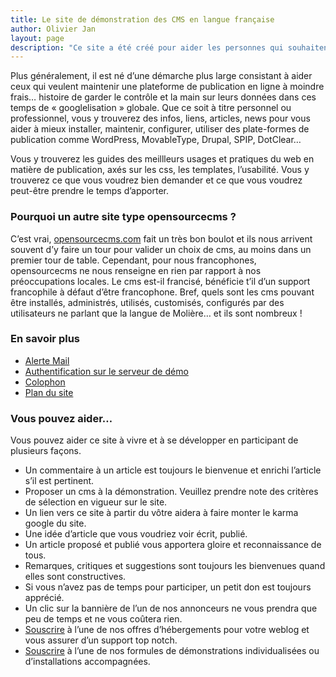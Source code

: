 ```yaml
---
title: Le site de démonstration des CMS en langue française
author: Olivier Jan
layout: page
description: "Ce site a été créé pour aider les personnes qui souhaitent choisir une plateforme de publication online en leur permettant de <a href=/demo/>tester, utiliser</a> les meilleurs sytèmes disponibles en français et en opensource*"
---
```


Plus généralement, il est né d’une démarche plus large consistant à aider ceux qui veulent maintenir une plateforme de publication en ligne à moindre frais… histoire de garder le contrôle et la main sur leurs données dans ces temps de « googlelisation » globale. Que ce soit à titre personnel ou professionnel, vous y trouverez des infos, liens, articles, news pour vous aider à mieux installer, maintenir, configurer, utiliser des plate-formes de publication comme WordPress, MovableType, Drupal, SPIP, DotClear… 

Vous y trouverez les guides des meillleurs usages et pratiques du web en matière de publication, axés sur les css, les templates, l’usabilité. Vous y trouverez ce que vous voudrez bien demander et ce que vous voudrez peut-être prendre le temps d’apporter.

### Pourquoi un autre site type opensourcecms ?

C’est vrai, [opensourcecms.com][2] fait un très bon boulot et ils nous arrivent souvent d’y faire un tour pour valider un choix de cms, au moins dans un premier tour de table. Cependant, pour nous francophones, opensourcecms ne nous renseigne en rien par rapport à nos préoccupations locales. Le cms est-il francisé, bénéficie t’il d’un support francophile à défaut d’être francophone. Bref, quels sont les cms pouvant être installés, administrés, utilisés, customisés, configurés par des utilisateurs ne parlant que la langue de Molière… et ils sont nombreux !

### En savoir plus

*   [Alerte Mail][3]
*   [Authentification sur le serveur de démo][4]
*   [Colophon][5]
*   [Plan du site][6]

### Vous pouvez aider…

Vous pouvez aider ce site à vivre et à se développer en participant de plusieurs façons.

*   Un commentaire à un article est toujours le bienvenue et enrichi l’article s’il est pertinent.
*   Proposer un cms à la démonstration. Veuillez prendre note des critères de sélection en vigueur sur le site.
*   Un lien vers ce site à partir du vôtre aidera à faire monter le karma google du site.
*   Une idée d’article que vous voudriez voir écrit, publié.
*   Un article proposé et publié vous apportera gloire et reconnaissance de tous.
*   Remarques, critiques et suggestions sont toujours les bienvenues quand elles sont constructives.
*   Si vous n’avez pas de temps pour participer, un petit don est toujours apprécié.
*   Un clic sur la bannière de l’un de nos annonceurs ne vous prendra que peu de temps et ne vous coûtera rien.
*   [Souscrire][7] à l’une de nos offres d’hébergements pour votre weblog et vous assurer d’un support top notch.
*   [Souscrire][7] à l’une de nos formules de démonstrations individualisées ou d’installations accompagnées.

 [1]: /demo/
 [2]: http://opensourcecms.com "Visiter opensourcecms"
 [3]: /about/email-notification
 [4]: /about/authentification-demo/
 [5]: /about/colophon/
 [6]: /about/sitemap/
 [7]: /contact/
